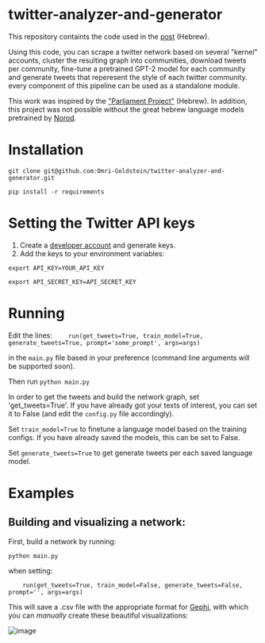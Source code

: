 # twitter-analyzer-and-generator
This repository containts the code used in the [post](https://mevusas.com/%D7%98%D7%95%D7%95%D7%99%D7%98%D7%A8%20%D7%99%D7%A9%D7%A8%D7%90%D7%9C%20%D7%9B%D7%A4%D7%99%20%D7%A9%D7%9B%D7%9E%D7%94%20%D7%91%D7%95%D7%98%D7%99%D7%9D%20%D7%A1%D7%99%D7%A4%D7%A8%D7%95%20%D7%9C%D7%99) (Hebrew).

Using this code, you can scrape a twitter network based on several "kernel" accounts, cluster the resulting graph into communities, download tweets per community, fine-tune a pretrained GPT-2 model for each community and generate tweets that reperesent the style of each twitter community. every component of this pipeline can be used as a standalone module.

This work was inspired by the ["Parliament Project"](https://icc.ise.bgu.ac.il/yalla/haparlament/) (Hebrew). In addition, this project was not possible without the great hebrew language models pretrained by [Norod](https://huggingface.co/Norod78).
# Installation
`git clone git@github.com:Omri-Goldstein/twitter-analyzer-and-generator.git`

`pip install -r requirements`

# Setting the Twitter API keys
1. Create a [developer account](https://developer.twitter.com/en/docs/twitter-api/getting-started/getting-access-to-the-twitter-api) and generate keys.
2. Add the keys to your environment variables:

`export API_KEY=YOUR_API_KEY`

`export API_SECRET_KEY=API_SECRET_KEY`
# Running
Edit the lines:
`    run(get_tweets=True, train_model=True, generate_tweets=True,
        prompt='some_prompt',
        args=args)`
        
in the `main.py` file  based in your preference (command line arguments will be supported soon).

Then run `python main.py`

In order to get the tweets and build the network graph, set 'get_tweets=True'. If you have already got your texts of interest, you can set it to False (and edit the `config.py` file accordingly).

Set `train_model=True` to finetune a language model based on the training configs. If you have already saved the models, this can be set to False.

Set `generate_tweets=True` to get generate tweets per each saved language model.

# Examples
## Building and visualizing a network:
First, build a network by running:

`python main.py`

when setting:

`    run(get_tweets=True, train_model=False, generate_tweets=False,
        prompt='',
        args=args)`

This will save a .csv file with the appropriate format for [Gephi](https://gephi.org/), with which you can *manually* create these beautiful visualizations:

![image](https://user-images.githubusercontent.com/11405832/164677256-bf13570d-eed2-4462-8580-7ae4b8014692.png)



